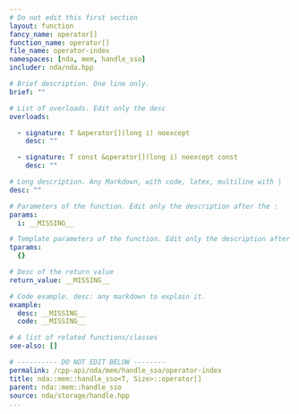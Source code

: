 ```yaml
---
# Do not edit this first section
layout: function
fancy_name: operator[]
function_name: operator[]
file_name: operator-index
namespaces: [nda, mem, handle_sso]
includer: nda/nda.hpp

# Brief description. One line only.
brief: ""

# List of overloads. Edit only the desc
overloads:

  - signature: T &operator[](long i) noexcept
    desc: ""

  - signature: T const &operator[](long i) noexcept const
    desc: ""

# Long description. Any Markdown, with code, latex, multiline with |
desc: ""

# Parameters of the function. Edit only the description after the :
params:
  i: __MISSING__

# Template parameters of the function. Edit only the description after the :
tparams:
  {}

# Desc of the return value
return_value: __MISSING__

# Code example. desc: any markdown to explain it.
example:
  desc: __MISSING__
  code: __MISSING__

# A list of related functions/classes
see-also: []

# ---------- DO NOT EDIT BELOW --------
permalink: /cpp-api/nda/mem/handle_sso/operator-index
title: nda::mem::handle_sso<T, Size>::operator[]
parent: nda::mem::handle_sso
source: nda/storage/handle.hpp
...
```


